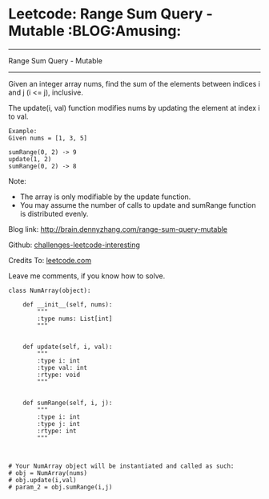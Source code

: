 # Leetcode: Range Sum Query - Mutable     :BLOG:Amusing:


---

Range Sum Query - Mutable  

---

Given an integer array nums, find the sum of the elements between indices i and j (i <= j), inclusive.  

The update(i, val) function modifies nums by updating the element at index i to val.  

    Example:
    Given nums = [1, 3, 5]
    
    sumRange(0, 2) -> 9
    update(1, 2)
    sumRange(0, 2) -> 8

Note:  
-   The array is only modifiable by the update function.
-   You may assume the number of calls to update and sumRange function is distributed evenly.

Blog link: <http://brain.dennyzhang.com/range-sum-query-mutable>  

Github: [challenges-leetcode-interesting](https://github.com/DennyZhang/challenges-leetcode-interesting/tree/master/range-sum-query-mutable)  

Credits To: [leetcode.com](https://leetcode.com/problems/range-sum-query-mutable/description)  

Leave me comments, if you know how to solve.  

    class NumArray(object):
    
        def __init__(self, nums):
            """
            :type nums: List[int]
            """
    
    
        def update(self, i, val):
            """
            :type i: int
            :type val: int
            :rtype: void
            """
    
    
        def sumRange(self, i, j):
            """
            :type i: int
            :type j: int
            :rtype: int
            """
    
    
    
    # Your NumArray object will be instantiated and called as such:
    # obj = NumArray(nums)
    # obj.update(i,val)
    # param_2 = obj.sumRange(i,j)